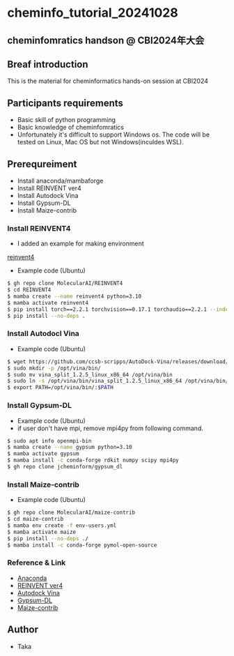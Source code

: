 # cheminfo_tutorial_20241028

## cheminfomratics handson @ CBI2024年大会

## Breaf introduction

 This is the material for cheminformatics hands-on session at CBI2024

## Participants requirements

- Basic skill of python programming
- Basic knowledge of cheminfomratics
- Unfortunately it's difficult to support Windows os. The code will be tested on Linux, Mac OS but not Windows(inculdes WSL). 

## Prerequreiment

- Install anaconda/mambaforge
- Install REINVENT ver4
- Install Autodock Vina
- Install Gypsum-DL
- Install Maize-contrib

### Install REINVENT4

- I added an example for making environment

[reinvent4](https://github.com/MolecularAI/REINVENT4)

- Example code (Ubuntu)

```bash
$ gh repo clone MolecularAI/REINVENT4
$ cd REINVENT4
$ mamba create --name reinvent4 python=3.10
$ mamba activate reinvent4
$ pip install torch==2.2.1 torchvision==0.17.1 torchaudio==2.2.1 --index-url https://download.pytorch.org/whl/rocm5.7
$ pip install --no-deps .
```

### Install Autodocl Vina

- Example code (Ubuntu)

```bash
$ wget https://github.com/ccsb-scripps/AutoDock-Vina/releases/download/v1.2.5/vina_split_1.2.5_linux_x86_64
$ sudo mkdir -p /opt/vina/bin/
$ sudo mv vina_split_1.2.5_linux_x86_64 /opt/vina/bin
$ sudo ln -s /opt/vina/bin/vina_split_1.2.5_linux_x86_64 /opt/vina/bin/vina
$ export PATH=/opt/vina/bin/:$PATH
```

### Install Gypsum-DL

- Example code (Ubuntu)
- if user don't have mpi, remove mpi4py from following command.

```bash
$ sudo apt info openmpi-bin
$ mamba create --name gypsum python=3.10
$ mamba activate gypsum
$ mamba install -c conda-forge rdkit numpy scipy mpi4py
$ gh repo clone jcheminform/gypsum_dl
```


### Install Maize-contrib

- Example code (Ubuntu)

```bash
$ gh repo clone MolecularAI/maize-contrib
$ cd maize-contrib
$ mamba env create -f env-users.yml
$ mamba activate maize
$ pip install --no-deps ./
$ mamba install -c conda-forge pymol-open-source
```

### Reference & Link

- [Anaconda](https://github.com/conda-forge/miniforge)
- [REINVENT ver4](https://jcheminf.biomedcentral.com/articles/10.1186/s13321-024-00812-5)
- [Autodock Vina](https://vina.scripps.edu/)
- [Gypsum-DL](https://jcheminf.biomedcentral.com/articles/10.1186/s13321-019-0358-3)
- [Maize-contrib](https://github.com/MolecularAI/maize-contrib)


## Author

- Taka
